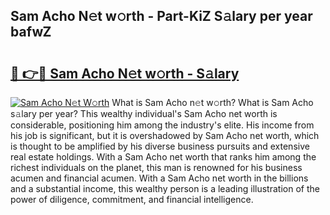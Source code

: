 ## Sam Acho N𝚎t w𝚘rth - Part-KiZ S𝚊lary per year bafwZ

# <h2><a href="http://gc3vzdr.nevu.top/?p=Sam+Acho">🔗 👉🔴 Sam Acho N𝚎t w𝚘rth - S𝚊lary</a></h2>

[![Sam Acho N𝚎t W𝚘rth](https://i.imgur.com/Oavwk0R.jpeg)](http://gc3vzdr.nevu.top/?p=Sam+Acho)
What is Sam Acho n𝚎t w𝚘rth? What is Sam Acho s𝚊lary per year?
This wealthy individual's Sam Acho net worth is considerable, positioning him among the industry's elite. His income from his job is significant, but it is overshadowed by Sam Acho net worth, which is thought to be amplified by his diverse business pursuits and extensive real estate holdings. With a Sam Acho net worth that ranks him among the richest individuals on the planet, this man is renowned for his business acumen and financial acumen. With a Sam Acho net worth in the billions and a substantial income, this wealthy person is a leading illustration of the power of diligence, commitment, and financial intelligence.
